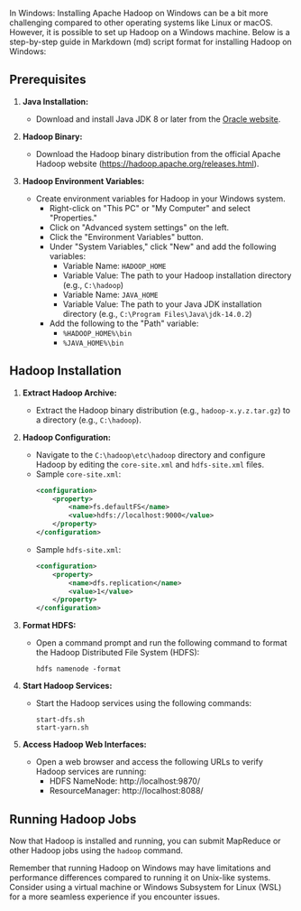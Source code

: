 In Windows: 
Installing Apache Hadoop on Windows can be a bit more challenging compared to other operating systems like Linux or macOS. However, it is possible to set up Hadoop on a Windows machine. Below is a step-by-step guide in Markdown (md) script format for installing Hadoop on Windows:

## Prerequisites
1. **Java Installation:**
   - Download and install Java JDK 8 or later from the [Oracle website](https://www.oracle.com/java/technologies/javase-downloads.html).

2. **Hadoop Binary:**
   - Download the Hadoop binary distribution from the official Apache Hadoop website (https://hadoop.apache.org/releases.html).

3. **Hadoop Environment Variables:**
   - Create environment variables for Hadoop in your Windows system.
     - Right-click on "This PC" or "My Computer" and select "Properties."
     - Click on "Advanced system settings" on the left.
     - Click the "Environment Variables" button.
     - Under "System Variables," click "New" and add the following variables:
       - Variable Name: `HADOOP_HOME`
       - Variable Value: The path to your Hadoop installation directory (e.g., `C:\hadoop`)
       - Variable Name: `JAVA_HOME`
       - Variable Value: The path to your Java JDK installation directory (e.g., `C:\Program Files\Java\jdk-14.0.2`)
     - Add the following to the "Path" variable:
       - `%HADOOP_HOME%\bin`
       - `%JAVA_HOME%\bin`

## Hadoop Installation

1. **Extract Hadoop Archive:**
   - Extract the Hadoop binary distribution (e.g., `hadoop-x.y.z.tar.gz`) to a directory (e.g., `C:\hadoop`).

2. **Hadoop Configuration:**
   - Navigate to the `C:\hadoop\etc\hadoop` directory and configure Hadoop by editing the `core-site.xml` and `hdfs-site.xml` files.
   - Sample `core-site.xml`:
     ```xml
     <configuration>
         <property>
             <name>fs.defaultFS</name>
             <value>hdfs://localhost:9000</value>
         </property>
     </configuration>
     ```
   - Sample `hdfs-site.xml`:
     ```xml
     <configuration>
         <property>
             <name>dfs.replication</name>
             <value>1</value>
         </property>
     </configuration>
     ```

3. **Format HDFS:**
   - Open a command prompt and run the following command to format the Hadoop Distributed File System (HDFS):
     ```
     hdfs namenode -format
     ```

4. **Start Hadoop Services:**
   - Start the Hadoop services using the following commands:
     ```
     start-dfs.sh
     start-yarn.sh
     ```

5. **Access Hadoop Web Interfaces:**
   - Open a web browser and access the following URLs to verify Hadoop services are running:
     - HDFS NameNode: http://localhost:9870/
     - ResourceManager: http://localhost:8088/

## Running Hadoop Jobs

Now that Hadoop is installed and running, you can submit MapReduce or other Hadoop jobs using the `hadoop` command.

Remember that running Hadoop on Windows may have limitations and performance differences compared to running it on Unix-like systems. Consider using a virtual machine or Windows Subsystem for Linux (WSL) for a more seamless experience if you encounter issues.